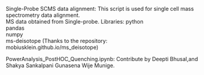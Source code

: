 Single-Probe SCMS data alignment: This script is used for single cell mass spectrometry data alignment.  
MS data obtained from Single-probe.
Libraries:
python  
pandas  
numpy  
ms-deisotope  (Thanks to the repository: mobiusklein.github.io/ms_deisotope) 

PowerAnalysis_PostHOC_Quenching.ipynb: Contribute by Deepti Bhusal,and Shakya Sankalpani Gunasena Wije Munige.
